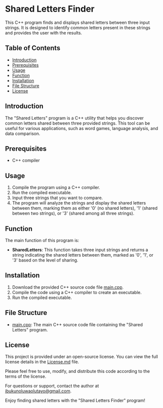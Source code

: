 # Shared Letters Finder

This C++ program finds and displays shared letters between three input strings. It is designed to identify common letters present in these strings and provides the user with the results.

## Table of Contents
- [Introduction](#introduction)
- [Prerequisites](#prerequisites)
- [Usage](#usage)
- [Function](#function)
- [Installation](#installation)
- [File Structure](#file-structure)
- [License](#license)

## Introduction<a name="introduction"></a>
The "Shared Letters" program is a C++ utility that helps you discover common letters shared between three provided strings. This tool can be useful for various applications, such as word games, language analysis, and data comparison.

## Prerequisites<a name="prerequisites"></a>
- C++ compiler

## Usage<a name="usage"></a>
1. Compile the program using a C++ compiler.
2. Run the compiled executable.
3. Input three strings that you want to compare.
4. The program will analyze the strings and display the shared letters between them, marking them as either '0' (no shared letters), '1' (shared between two strings), or '3' (shared among all three strings).

## Function<a name="function"></a>
The main function of this program is:

- **SharedLetters**: This function takes three input strings and returns a string indicating the shared letters between them, marked as '0', '1', or '3' based on the level of sharing.

## Installation<a name="installation"></a>
1. Download the provided C++ source code file [main.cpp](main.cpp).
2. Compile the code using a C++ compiler to create an executable.
3. Run the compiled executable.

## File Structure<a name="file-structure"></a>
- [main.cpp](main.cpp): The main C++ source code file containing the "Shared Letters" program.

## License<a name="license"></a>
This project is provided under an open-source license. You can view the full license details in the [License.md](../../License.md) file.

Please feel free to use, modify, and distribute this code according to the terms of the license.

For questions or support, contact the author at [ibukunoluwaolutayo@gmail.com](mailto:ibukunoluwaolutayo@gmail.com).

Enjoy finding shared letters with the "Shared Letters Finder" program!
